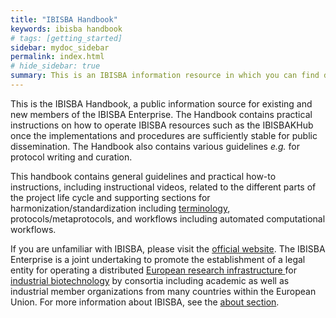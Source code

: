 ```yaml
---
title: "IBISBA Handbook"
keywords: ibisba handbook
# tags: [getting_started]
sidebar: mydoc_sidebar
permalink: index.html
# hide_sidebar: true
summary: This is an IBISBA information resource in which you can find documentation related to a wide variety of aspects within IBISBA.
---
```


This is the IBISBA Handbook, a public information source for existing and new members of the IBISBA Enterprise. The Handbook contains practical instructions on how to operate IBISBA resources such as the IBISBAKHub once the implementations and procedures are sufficiently stable for public dissemination. The Handbook also contains various guidelines <I>e.g.</I> for protocol writing and curation.

This handbook contains general guidelines and practical how-to instructions, including instructional videos, related to the different parts of the project life cycle and supporting sections for harmonization/standardization including <a href="https://ibisba.github.io/handbook/terminology.html">terminology</a>, protocols/metaprotocols, and workflows including automated computational workflows.

If you are unfamiliar with IBISBA, please visit the <a href="https://www.ibisba.eu/">official website</a>. The IBISBA Enterprise is a joint undertaking to promote the establishment of a legal entity for operating a distributed <a href="https://www.ibisba.eu/About/European-Research-Infrastructures/"> European research infrastructure </a> for <a href="https://www.ibisba.eu/About/Industrial-Biotechnology/">industrial biotechnology</a> by consortia including academic as well as industrial member organizations from many countries within the European Union. For more information about IBISBA, see the <a href="https://ibisba.eu/About"> about section</a>.


